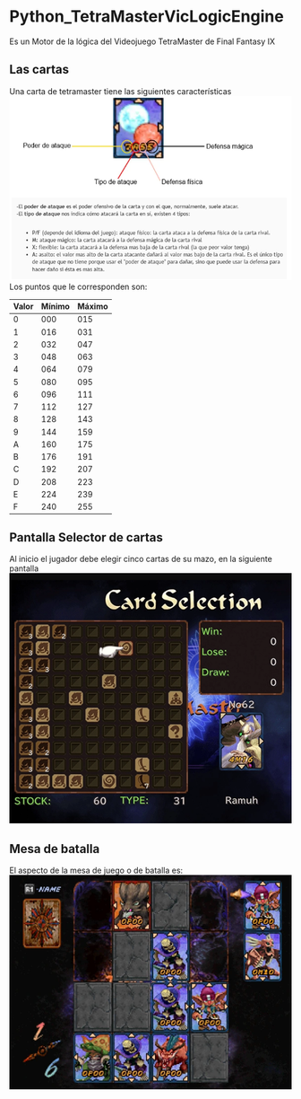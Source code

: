 # Python_TetraMasterVicLogicEngine
Es un Motor de la lógica del Videojuego TetraMaster de Final Fantasy IX
## Las cartas
Una carta de tetramaster tiene las siguientes características
![Cartas de TetraMaster](./img/Cartas_Numeros.png)
Los puntos que le corresponden son:

| Valor | Mínimo | Máximo |
|-------|--------|--------|
| 0     | 000    | 015    |
| 1     | 016    | 031    |
| 2     | 032    | 047    |
| 3     | 048    | 063    |
| 4     | 064    | 079    |
| 5     | 080    | 095    |
| 6     | 096    | 111    |
| 7     | 112    | 127    |
| 8     | 128    | 143    |
| 9     | 144    | 159    |
| A     | 160    | 175    |
| B     | 176    | 191    |
| C     | 192    | 207    |
| D     | 208    | 223    |
| E     | 224    | 239    |
| F     | 240    | 255    |

## Pantalla Selector de cartas
Al inicio el jugador debe elegir cinco cartas de  su mazo, en la siguiente pantalla
![Selector de cartas](img/SelectorDeCartas.png)

## Mesa de batalla
El aspecto de la mesa de juego o de batalla es:
![Mesa de Batalla](./img/MesaDeBatalla.png)


